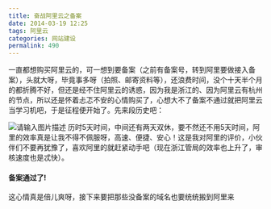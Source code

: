 ```yaml
---
title: 奋战阿里云之备案
date: 2014-03-19 12:25
tags: 阿里云
categories: 网站建设
permalink: 490
---
```


一直都想购买阿里云的，可一想到要备案（之前有备案号，转到阿里要做接入备案），头就大呀，毕竟事多呀（拍照、邮寄资料等），还浪费时间，没个十天半个月的都折腾不好，但还是经不住阿里云的诱惑，因为我是浙江的、因为阿里云有杭州的节点，所以还是怀着忐忑不安的心情购买了，心想大不了备案不通过就把阿里云当学习机吧，于是征程便开始了。先来段历史吧：


<!--more-->


![请输入图片描述][1] 
历时5天时间，中间还有两天双休，要不然还不用5天时间，阿里的效率真是让我不得不佩服呀，高速、便捷、安心！这是我对阿里的评价，小伙伴们不要再犹豫了，喜欢阿里的就赶紧动手吧（现在浙江管局的效率也上升了，审核速度也是忒快）。
#### 备案通过了!
这心情真是倍儿爽呀，接下来要把那些没备案的域名也要统统搬到阿里来


  [1]: https://cdn.uu126.cn/wp-content/uploads/2014/03/20140319122318.png